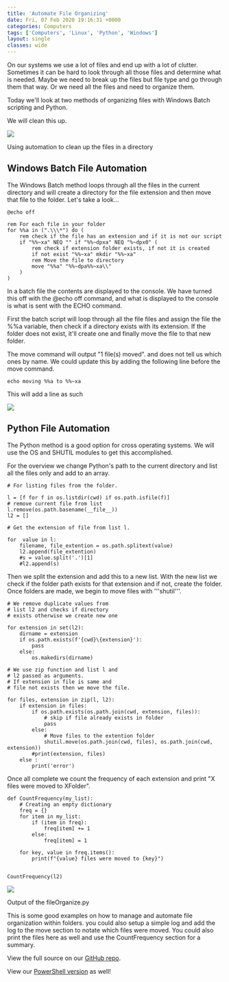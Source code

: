 ```yaml
---
title: 'Automate File Organizing'
date: Fri, 07 Feb 2020 19:16:31 +0000
categories: Computers
tags: ['Computers', 'Linux', 'Python', 'Windows']
layout: single
classes: wide
---
```


On our systems we use a lot of files and end up with a lot of clutter. Sometimes it can be hard to look through all those files and determine what is needed. Maybe we need to break up the files but file type and go through them that way. Or we need all the files and need to organize them.

Today we'll look at two methods of organizing files with Windows Batch scripting and Python.

We will clean this up.

![](http://usefulscripting.network/wp-content/uploads/2020/02/fileorganize.jpg)

Using automation to clean up the files in a directory

Windows Batch File Automation
-----------------------------

The Windows Batch method loops through all the files in the current directory and will create a directory for the file extension and then move that file to the folder. Let's take a look...

```
@echo off

rem For each file in your folder
for %%a in (".\\\*") do (
	rem check if the file has an extension and if it is not our script
	if "%%~xa" NEQ "" if "%%~dpxa" NEQ "%~dpx0" (
		rem check if extension folder exists, if not it is created
		if not exist "%%~xa" mkdir "%%~xa"
		rem Move the file to directory
		move "%%a" "%%~dpa%%~xa\\"
	)
)
```

In a batch file the contents are displayed to the console. We have turned this off with the @echo off command, and what is displayed to the console is what is sent with the ECHO command.

First the batch script will loop through all the file files and assign the file the %%a variable, then check if a directory exists with its extension. If the folder does not exist, it'll create one and finally move the file to that new folder.

The move command will output "1 file(s) moved". and does not tell us which ones by name. We could update this by adding the following line before the move command.

```
echo moving %%a to %%~xa
```

This will add a line as such

![](http://usefulscripting.network/wp-content/uploads/2020/02/image.png)

Python File Automation
----------------------

The Python method is a good option for cross operating systems. We will use the OS and SHUTIL modules to get this accomplished.

For the overview we change Python's path to the current directory and list all the files only and add to an array.

```
# For listing files from the folder. 

l = [f for f in os.listdir(cwd) if os.path.isfile(f)]  
# remove current file from list 
l.remove(os.path.basename(__file__))
l2 = [] 

# Get the extension of file from list l. 

for  value in l: 
    filename, file_extention = os.path.splitext(value)
    l2.append(file_extention)
    #s = value.split('.')[1]  
    #l2.append(s) 
```

Then we split the extension and add this to a new list. With the new list we check if the folder path exists for that extension and if not, create the folder. Once folders are made, we begin to move files with '''shutil'''.

```
# We remove duplicate values from  
# list l2 and checks if directory  
# exists otherwise we create new one 

for extension in set(l2): 
    dirname = extension  
    if os.path.exists(f'{cwd}\{extension}'): 
        pass
    else: 
        os.makedirs(dirname) 

# We use zip function and list l and 
# l2 passed as arguments. 
# If extension in file is same and 
# file not exists then we move the file. 

for files, extension in zip(l, l2): 
    if extension in files: 
        if os.path.exists(os.path.join(cwd, extension, files)): 
            # skip if file already exists in folder 
            pass
        else:
            # Move files to the extention folder
            shutil.move(os.path.join(cwd, files), os.path.join(cwd, extension)) 
        #print(extension, files)
    else : 
        print('error') 
```

Once all complete we count the frequency of each extension and print "X files were moved to XFolder".

```
def CountFrequency(my_list): 
    # Creating an empty dictionary  
    freq = {} 
    for item in my_list: 
        if (item in freq): 
            freq[item] += 1
        else: 
            freq[item] = 1

    for key, value in freq.items(): 
        print(f"{value} files were moved to {key}")


CountFrequency(l2)
```

![](http://usefulscripting.network/wp-content/uploads/2020/02/image-2.png)

Output of the fileOrganize.py

This is some good examples on how to manage and automate file organization within folders. you could also setup a simple log and add the log to the move section to notate which files were moved. You could also print the files here as well and use the CountFrequency section for a summary.

View the full source on our [GitHub repo](https://github.com/Useful-Scripting-Network/Python/blob/master/fileOrganize.py).

View our [PowerShell version](http://usefulscripting.network/featured/powershell-sorting-files/) as well!